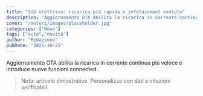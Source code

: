 ```yaml
---
title: "SUV elettrico: ricarica più rapida e infotainment evoluto"
description: "Aggiornamento OTA abilita la ricarica in corrente continua più veloce e introduce nuove funzioni connected."
cover: "/motori/images/placeholder.jpg"
categories: ["News"]
tags: ["auto","novità"]
author: "Redazione"
pubDate: "2025-10-21"
---
```


Aggiornamento OTA abilita la ricarica in corrente continua più veloce e introduce nuove funzioni connected.

> Nota: articolo dimostrativo. Personalizza con dati e citazioni verificabili.
